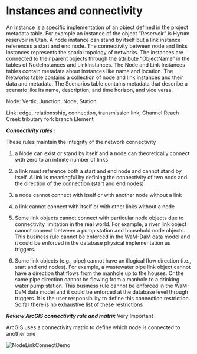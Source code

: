 Instances and connectivity
=========
An instance is a specific implementation of an object defined in the project metadata table. For example an instance of the object “Reservoir” is Hyrum reservoir in Utah. A node instance can stand by itself but a link instance references a start and end node. The connectivity between node and links instances represents the spatial topology of networks. The instances are connected to their parent objects through the attribute “ObjectName” in the tables of NodeInstances and LinkInstances. The Node and Link Instances tables contain metadata about instances like name and location. The Networks table contains a collection of node and link instances and their data and metadata. The Scenarios table contains metadata that describe a scenario like its name, description, and time horizon, and vice versa. 


Node: Vertix, Junction,	Node, Station

Link: edge, relationsship, connection, transmission link, Channel	Reach 	Creek	tributary	fork	branch	Element
   


***Connectivity rules :***<p>
These rules maintain the integrity of the network connectivity <p>
1. a Node can exist or stand by itself and a node can theoretically connect with zero to an infinite number of links <p>
2. a link must reference both a start and end node and cannot stand by itself. A link is meaningful by defining the connectivity of two nods and the direction of the connection (start and end nodes) <p>
3. a node cannot connect with itself or with another node without a link <p>
4. a link cannot connect with itself or with other links without a node <p>
5. Some link objects cannot connect with particular node objects due to connectivity limitation in the real world. For example, a river link object cannot connect between a pump station and household node objects. This business rule cannot be enforced in the WaM-DaM data model and it could be enforced in the database physical implementation as triggers. <p>
6. Some link objects (e.g., pipe) cannot have an illogical flow direction (i.e., start and end nodes). For example, a wastewater pipe link object cannot have a direction that flows from the manhole up to the houses. Or the same pipe direction cannot be flowing from a manhole to a drinking water pump station. This business rule cannot be enforced in the WaM-DaM data model and it could be enforced at the database level through triggers. It is the user responsibility to define this connection restriction. So far there is no exhaustive list of these restrictions

***Review ArcGIS connectivity rule and matrix*** Very Important  

ArcGIS uses a connectivity matrix to define which node is connected to another one


![NodeLinkConnectDemo](https://github.com/amabdallah/WaMDaM/blob/master/Figures/NodeLinkConnectDemo.jpg)
